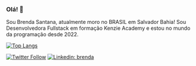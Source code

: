 ### Olá! 👋

Sou Brenda Santana, atualmente moro no BRASIL em Salvador Bahia!
Sou Desenvolvedora Fullstack em formação Kenzie Academy e estou no mundo da programação desde 2022.

[![Top Langs](https://github-readme-stats.vercel.app/api/top-langs/?username=brendansantana&langs_count=8&layout=compact&theme=react)](https://github.com/anuraghazra/github-readme-stats)


[![Twitter Follow](https://img.shields.io/twitter/follow/brendansantana?style=social)](https://twitter.com/brendansantana)
[![Linkedin: brenda](https://img.shields.io/badge/-Linkedin-blue?style=flat-square&logo=Linkedin&logoColor=white&link=https://www.linkedin.com/in/brenda-nsantana/)](https://www.linkedin.com/in/brenda-nsantana/)
